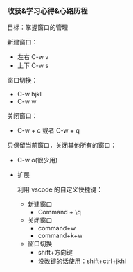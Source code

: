 ### 收获&学习心得&心路历程

目标：掌握窗⼝的管理

新建窗⼝：

- 左右 C-w v
- 上下 C-w s

窗⼝切换：

- C-w hjkl
- C-w w

关闭窗⼝：

- C-w + c 或者 C-w + q

只保留当前窗⼝，关闭其他所有的窗⼝：

- C-w o(很少用)
- 扩展

    利⽤ vscode 的⾃定义快捷键：

  - 新建窗⼝
    - Command + \q
  - 关闭窗⼝
    - command+w
    - command+k+w
  - 窗⼝切换
    - shift+⽅向键
    - 没改键的话使⽤：shift+ctrl+jkhl
